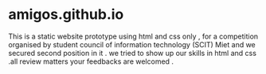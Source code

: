# amigos.github.io
This is a static website prototype using html and css only , for a competition organised by student council of information technology (SCIT) Miet and we secured second position in it . we tried to show up our skills in html and css .all review matters your feedbacks are welcomed .
